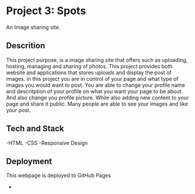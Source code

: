 # Project 3: Spots

An Image sharing site.

## Descrition

This project purpose, is a image sharing site that offers such as uploading, hosting, managing and sharing of photos. This project provides both website and applications that stores uploads and display the post of images. in this project you are in control of your page and what type of images you would want to post. You are able to change your profile name and descritption of your profile on what you want your page to be about. And also change you profile picture. While also adding new content to your page and share it public. Many people are able to see your images and like your post.

## Tech and Stack

-HTML
-CSS
-Responsive Design

## Deployment

This webpage is deployed to GitHub Pages

-
